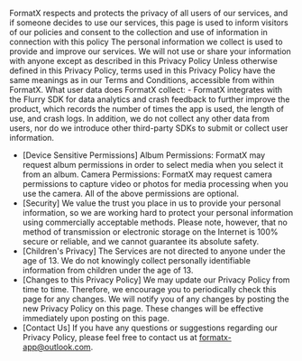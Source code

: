 FormatX respects and protects the privacy of all users of our services, and if someone decides to use our services, this page is used to inform visitors of our policies and consent to the collection and use of information in connection with this policy The personal information we collect is used to provide and improve our services. We will not use or share your information with anyone except as described in this Privacy Policy Unless otherwise defined in this Privacy Policy, terms used in this Privacy Policy have the same meanings as in our Terms and Conditions, accessible from within FormatX.
What user data does FormatX collect: - FormatX integrates with the Flurry SDK for data analytics and crash feedback to further improve the product, which records the number of times the app is used, the length of use, and crash logs. In addition, we do not collect any other data from users, nor do we introduce other third-party SDKs to submit or collect user information.
- [Device Sensitive Permissions] Album Permissions: FormatX may request album permissions in order to select media when you select it from an album. Camera Permissions: FormatX may request camera permissions to capture video or photos for media processing when you use the camera. All of the above permissions are optional.
- [Security] We value the trust you place in us to provide your personal information, so we are working hard to protect your personal information using commercially acceptable methods. Please note, however, that no method of transmission or electronic storage on the Internet is 100% secure or reliable, and we cannot guarantee its absolute safety.
- [Children's Privacy] The Services are not directed to anyone under the age of 13. We do not knowingly collect personally identifiable information from children under the age of 13.
- [Changes to this Privacy Policy] We may update our Privacy Policy from time to time. Therefore, we encourage you to periodically check this page for any changes. We will notify you of any changes by posting the new Privacy Policy on this page. These changes will be effective immediately upon posting on this page.
- [Contact Us] If you have any questions or suggestions regarding our Privacy Policy, please feel free to contact us at formatx-app@outlook.com.
